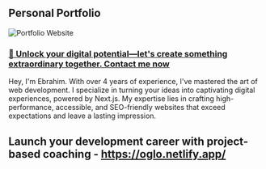 ## Personal Portfolio

![Portfolio Website](https://i.ibb.co/WgPMpts/image.png)

### [🌟 Unlock your digital potential—let's create something extraordinary together. Contact me now ](https://github.com/EbiluFarhadi/Portfolio)

Hey, I'm Ebrahim. With over 4 years of experience, I've mastered the art of web development. I specialize in turning your ideas into captivating digital experiences, powered by Next.js. My expertise lies in crafting high-performance, accessible, and SEO-friendly websites that exceed expectations and leave a lasting impression.


## Launch your development career with project-based coaching - https://oglo.netlify.app/
